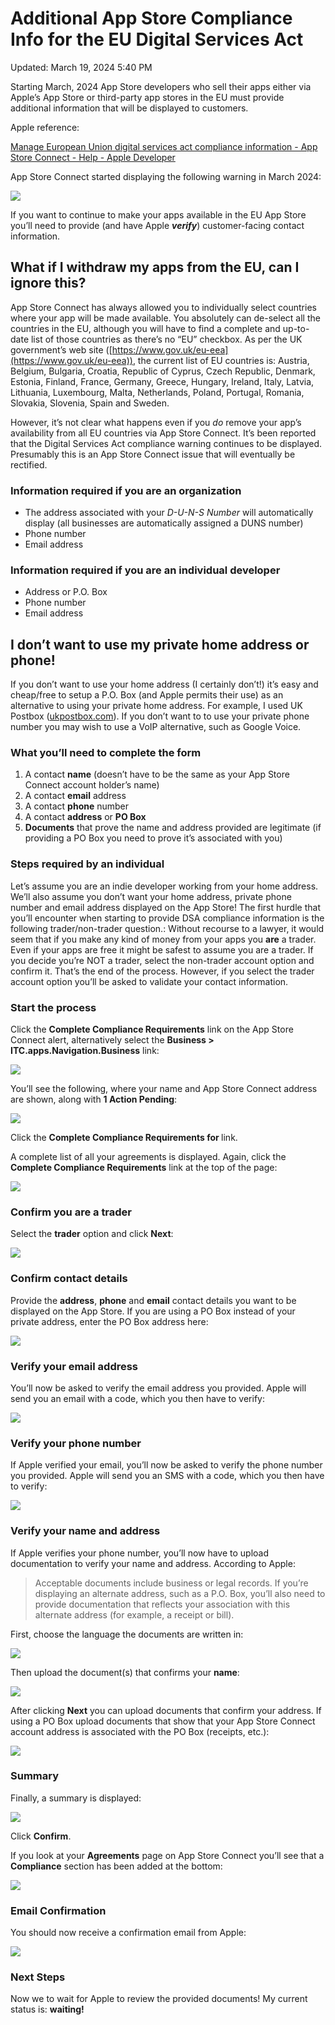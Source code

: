 # Additional App Store Compliance Info for the EU Digital Services Act

Updated: March 19, 2024 5:40 PM

Starting March, 2024 App Store developers who sell their apps either via Apple’s App Store or third-party app stores in the EU must provide 
additional information that will be displayed to customers.

Apple reference: 

[Manage European Union digital services act compliance information - App Store Connect - Help - Apple Developer](https://developer.apple.com/help/app-store-connect/manage-compliance-information/manage-european-union-digital-services-act-compliance-information)

App Store Connect started displaying the following warning in March 2024:

![](resources/dsa0.png)

If you want to continue to make your apps available in the EU App Store you’ll need to provide (and have Apple ***verify***) customer-facing contact information. 

## What if I withdraw my apps from the EU, can I ignore this?

App Store Connect has always allowed you to individually select countries where your app will be made available. You absolutely can de-select all the countries in the EU, although you will have to find a complete and up-to-date list of those countries as there’s no “EU” checkbox. As per the UK government’s web site ([https://www.gov.uk/eu-eea](https://www.gov.uk/eu-eea)), the current list of EU countries is: Austria, Belgium, Bulgaria, Croatia, Republic of Cyprus, Czech Republic, Denmark, Estonia, Finland, France, Germany, Greece, Hungary, Ireland, Italy, Latvia, Lithuania, Luxembourg, Malta, Netherlands, Poland, Portugal, Romania, Slovakia, Slovenia, Spain and Sweden.

However, it’s not clear what happens even if you *do* remove your app’s availability from all EU countries via App Store Connect. It’s been reported that the Digital Services Act compliance warning continues to be displayed. Presumably this is an App Store Connect issue that will eventually be rectified.

### Information required if you are an organization

- The address associated with your *D-U-N-S Number* will automatically display (all businesses are automatically assigned a DUNS number)
- Phone number
- Email address

### Information required if you are an individual developer

- Address or P.O. Box
- Phone number
- Email address

## I don’t want to use my private home address or phone!

If you don’t want to use your home address (I certainly don’t!) it’s easy and cheap/free to setup a P.O. Box (and Apple permits their use) as an alternative to using your private home address. For example, I used UK Postbox ([ukpostbox.com](https://www.ukpostbox.com/)). If you don’t want to to use your private phone number you may wish to use a VoIP alternative, such as Google Voice.

### What you’ll need to complete the form

1. A contact **name** (doesn’t have to be the same as your App Store Connect account holder’s name)
2. A contact **email** address
3. A contact **phone** number
4. A contact **address** or **PO Box**
5. **Documents** that prove the name and address provided are legitimate (if providing a PO Box you need to prove it’s associated with you)

### Steps required by an individual

Let’s assume you are an indie developer working from your home address. We’ll also assume you don’t want your home address, private phone number and email address displayed on the App Store!
The first hurdle that you’ll encounter when starting to provide DSA compliance information is the following trader/non-trader question.:
Without recourse to a lawyer, it would seem that if you make any kind of money from your apps you **are** a trader. Even if your apps are free it might be safest to assume you are a trader. 
If you decide you’re NOT a trader, select the non-trader account option and confirm it. That’s the end of the process.
However, if you select the trader account option you’ll be asked to validate your contact information.

### Start the process

Click the **Complete Compliance Requirements** link on the App Store Connect alert, alternatively select the **Business >** **ITC.apps.Navigation.Business** link:

![](resources/dsa1.png)

You’ll see the following, where your name and App Store Connect address are shown, along with **1 Action Pending**:

![](resources/dsa2.png)

Click the **Complete Compliance Requirements for <your name>** link.

A complete list of all your agreements is displayed. Again, click the **Complete Compliance Requirements** link at the top of the page:

![](resources/dsa3.png)

### Confirm you are a trader

Select the **trader** option and click **Next**:

![](resources/dsa4.png)

### Confirm contact details

Provide the **address**, **phone** and **email** contact details you want to be displayed on the App Store. If you are using a PO Box instead of your private address, enter the PO Box address here:

![](resources/dsa5.png)

### Verify your email address

You’ll now be asked to verify the email address you provided. Apple will send you an email with a code, which you then have to verify:

![](resources/dsa6.png)

### Verify your phone number

If Apple verified your email, you’ll now be asked to verify the phone number you provided. Apple will send you an SMS with a code, which you then have to verify:

![](resources/dsa7.png)

### Verify your name and address

If Apple verifies your phone number, you’ll now have to upload documentation to verify your name and address. According to Apple:

> Acceptable documents include business or legal records. If you’re displaying an alternate address, such as a P.O. Box, you’ll also need to provide documentation that reflects your association with this alternate address (for example, a receipt or bill).
> 

First, choose the language the documents are written in:

![](resources/dsa8.png)

Then upload the document(s) that confirms your **name**:

![](resources/dsa9.png)

After clicking **Next** you can upload documents that confirm your address. If using a PO Box upload documents that show that your App Store Connect account address is associated with the PO Box (receipts, etc.):

![](resources/dsa10.png)

### Summary

Finally, a summary is displayed:

![](resources/dsa11.png)

Click **Confirm**.

If you look at your **Agreements** page on App Store Connect you’ll see that a **Compliance** section has been added at the bottom:

![](resources/dsa12.png)

### Email Confirmation

You should now receive a confirmation email from Apple:

![](resources/dsa13.png)

### Next Steps

Now we to wait for Apple to review the provided documents! 
My current status is: **waiting!**
